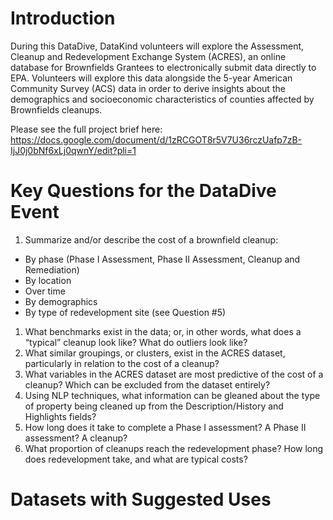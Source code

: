 # Introduction 
During this DataDive, DataKind volunteers will explore the Assessment, Cleanup and Redevelopment Exchange System (ACRES), an online database for Brownfields Grantees to electronically submit data directly to EPA. Volunteers will explore this data alongside the 5-year American Community Survey (ACS) data in order to derive insights about the demographics and socioeconomic characteristics of counties affected by Brownfields cleanups.

Please see the full project brief here: https://docs.google.com/document/d/1zRCGOT8r5V7U36rczUafp7zB-IjJ0j0bNf6xLj0qwnY/edit?pli=1

# Key Questions for the DataDive Event
1. Summarize and/or describe the cost of a brownfield cleanup:
  - By phase (Phase I Assessment, Phase II Assessment, Cleanup and Remediation)
  - By location
  - Over time
  - By demographics
  - By type of redevelopment site (see Question #5)
1. What benchmarks exist in the data; or, in other words, what does a “typical” cleanup look like? What do outliers look like?
1. What similar groupings, or clusters, exist in the ACRES dataset, particularly in relation to the cost of a cleanup?
1. What variables in the ACRES dataset are most predictive of the cost of a cleanup? Which can be excluded from the dataset entirely?
1. Using NLP techniques, what information can be gleaned about the type of property being cleaned up from the Description/History and Highlights fields?
1. How long does it take to complete a Phase I assessment? A Phase II assessment? A cleanup?
1. What proportion of cleanups reach the redevelopment phase? How long does redevelopment take, and what are typical costs?

# Datasets with Suggested Uses

